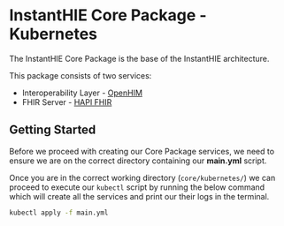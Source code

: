 # InstantHIE Core Package - Kubernetes

The InstantHIE Core Package is the base of the InstantHIE architecture.

This package consists of two services:

* Interoperability Layer - [OpenHIM](http://openhim.org/)
* FHIR Server - [HAPI FHIR](https://hapifhir.io/)

## Getting Started

Before we proceed with creating our Core Package services, we need to ensure we are on the correct directory containing our **main.yml** script.

Once you are in the correct working directory (`core/kubernetes/`) we can proceed to execute our `kubectl` script by running the below command which will create all the services and print our their logs in the terminal.

```bash
kubectl apply -f main.yml
```
